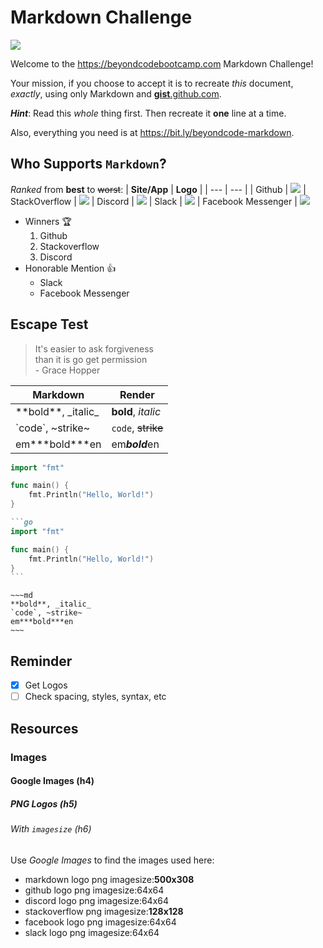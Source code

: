 # Markdown Challenge
![](https://codekitapp.com/images/help/free-markdown-icon@2x.png)

Welcome to the https://beyondcodebootcamp.com Markdown Challenge!

Your mission, if you choose to accept it is to recreate _this_ document, _exactly_, using only Markdown and [**gist**.github.com](gist.github.com).

***Hint***: Read this _whole_ thing first. Then recreate it **one** line at a time.

Also, everything you need is at https://bit.ly/beyondcode-markdown.

## Who Supports **`Markdown`**?
_Ranked_ from **best** to  ~~worst~~: 
| **Site/App** | **Logo** |
| --- | --- | 
| Github | ![](https://sc.filehippo.net/images/t_app-logo-l,f_auto,dpr_auto/p/5fa45cf4-9a9b-11e6-861a-00163ec9f5fa/4242369951/github-icon.png)
| StackOverflow | ![](https://cdn.iconscout.com/icon/free/png-128/free-stackoverflow-2-432547.png?f=webp)
| Discord | ![](https://screenshots.dgtcdn.net/images/t_app-logo-l,f_auto,dpr_auto/p/9848e854-ffae-11e6-a59d-00163ed833e7/2949821524/discord-logo)
| Slack | ![](https://sc.filehippo.net/images/t_app-logo-l,f_auto,dpr_auto/p/66b4686e-a4f9-11e6-b5ba-00163ed833e7/3976836507/slack-logo)
| Facebook Messenger | ![](https://screenshots.dgtcdn.net/images/t_app-logo-l,f_auto,dpr_auto/p/c2987150-9b64-11e6-baaa-00163ec9f5fa/4020520298/facebook-messenger-logo.jpg)

- Winners :trophy:
	1. Github
	1. Stackoverflow
	1. Discord
- Honorable Mention :+1:
	- Slack
	- Facebook Messenger
## Escape Test
> It's easier to ask forgiveness\
> than it is go get permission\
> \- Grace Hopper

| **Markdown** | **Render** |
| -- | -- |
| \*\*bold\*\*, \_italic\_ | **bold**, _italic_ |
| \`code\`, \~strike\~ | `code`, ~~strike~~ |
| em\***bold\***en | em***bold***en |
```go
import "fmt"

func main() {
	fmt.Println("Hello, World!")
}
```

~~~md
```go
import "fmt"

func main() {
	fmt.Println("Hello, World!")
}
```
~~~

```
~~~md
**bold**, _italic_
`code`, ~strike~
em***bold***en
~~~
```
## Reminder
- [x] Get Logos
- [ ]  Check spacing, styles, syntax, etc

## Resources
### Images
#### Google Images (h4)
##### PNG Logos (h5)
###### With `imagesize` (h6)
Use _Google Images_ to find the images used here:
- markdown logo png imagesize:**500x308**
- github logo png imagesize:64x64
- discord logo png imagesize:64x64
- stackoverflow png imagesize:**128x128**
- facebook logo png imagesize:64x64
- slack logo png imagesize:64x64

